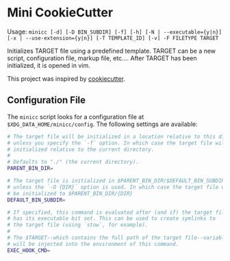 # Mini CookieCutter

Usage: `minicc [-d] [-D BIN_SUBDIR] [-f] [-h] [-N | --executable={y|n}]
            [-x | --use-extension={y|n}] [-T TEMPLATE_ID] [-v] -F FILETYPE TARGET`

Initializes TARGET file using a predefined template. TARGET can be a new script,
configuration file, markup file, etc.... After TARGET has been initialized, it
is opened in vim.

This project was inspired by [cookiecutter](https://github.com/audreyr/cookiecutter).

## Configuration File

The `minicc` script looks for a configuration file at `$XDG_DATA_HOME/minicc/config`. The following settings are available:

``` bash
# The target file will be initialized in a location relative to this directory
# unless you specify the `-f` option. In which case the target file will be
# initialized relative to the current directory.
#
# Defaults to "./" (the current directory).
PARENT_BIN_DIR=

# The target file is initialized in $PARENT_BIN_DIR/$DEFAULT_BIN_SUBDIR
# unless the `-D {DIR}` option is used. In which case the target file will
# be initialized to $PARENT_BIN_DIR/{DIR}
DEFAULT_BIN_SUBDIR=

# If specified, this command is evaluated after (and if) the target file
# has its executable bit set. This can be used to create symlinks to
# the target file (using `stow`, for example).
#
# The $TARGET--which contains the full path of the target file--variable
# will be injected into the environment of this command.
EXEC_HOOK_CMD=
```

